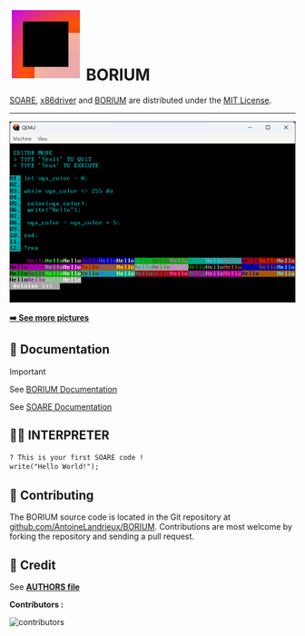 
# ![LOGO](resources/icon/icon.svg) BORIUM

[SOARE](https://github.com/AntoineLandrieux/SOARE/), [x86driver](https://github.com/AntoineLandrieux/x86driver/) and [BORIUM](https://github.com/AntoineLandrieux/BORIUM/) are distributed under the [MIT License](LICENSE).

---

![IMAGE](resources/github/image.png)

[**➡️ See more pictures**](resources/github/README.md)

## 📖 Documentation

> [!IMPORTANT]  
> See [BORIUM Documentation](doc/documentation.md)
>
> See [SOARE Documentation](https://github.com/AntoineLandrieux/SOARE/blob/main/doc/documentation.md)
>

## 🧑‍💻 INTERPRETER

```txt
? This is your first SOARE code !
write("Hello World!");
```

## 🤲 Contributing

The BORIUM source code is located in the Git repository at [github.com/AntoineLandrieux/BORIUM](https://github.com/AntoineLandrieux/BORIUM/).
Contributions are most welcome by forking the repository and sending a pull request.

## 📜 Credit

See **[AUTHORS file](AUTHORS)**

**Contributors :**

![contributors](https://contrib.rocks/image?repo=AntoineLandrieux/BORIUM)
